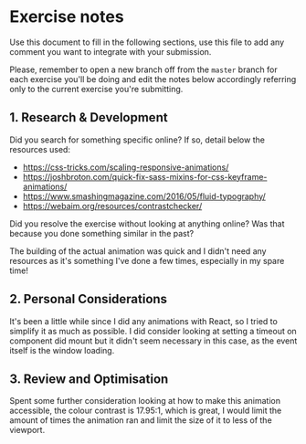 # Exercise notes

Use this document to fill in the following sections, use this file to add any comment you want to integrate with your submission.

Please, remember to open a new branch off from the `master` branch for each exercise you'll be doing and edit the notes below accordingly referring only to the current exercise you're submitting.

## 1. Research & Development

Did you search for something specific online? If so, detail below the resources used:

- https://css-tricks.com/scaling-responsive-animations/
- https://joshbroton.com/quick-fix-sass-mixins-for-css-keyframe-animations/
- https://www.smashingmagazine.com/2016/05/fluid-typography/
- https://webaim.org/resources/contrastchecker/


Did you resolve the exercise without looking at anything online? Was that because you done something similar in the past?

The building of the actual animation was quick and I didn't need any resources as it's something I've done a few times, especially in my spare time!

## 2. Personal Considerations

It's been a little while since I did any animations with React, so I tried to simplify it as much as possible. I did consider looking at setting a timeout on component did mount but it didn't seem necessary in this case, as the event itself is the window loading.

## 3. Review and Optimisation

Spent some further consideration looking at how to make this animation accessible, the colour contrast is 17.95:1, which is great, I would limit the amount of times the animation ran and limit the size of it to less of the viewport.
